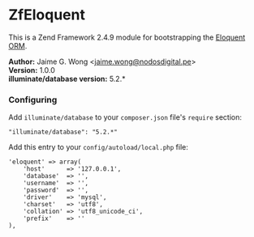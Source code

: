ZfEloquent
==========
This is a Zend Framework 2.4.9 module for bootstrapping the [Eloquent ORM](https://laravel.com/docs/5.1/eloquent).

**Author:** Jaime G. Wong <<jaime.wong@nodosdigital.pe>>  
**Version:** 1.0.0  
**illuminate/database version:** 5.2.*

### Configuring
Add `illuminate/database` to your `composer.json` file's `require` section:

    "illuminate/database": "5.2.*"

Add this entry to your `config/autoload/local.php` file:

    'eloquent' => array(
        'host'      => '127.0.0.1',
        'database'  => '',
        'username'  => '',
        'password'  => '',
        'driver'    => 'mysql',
        'charset'   => 'utf8',
        'collation' => 'utf8_unicode_ci',
        'prefix'    => ''
    ),


